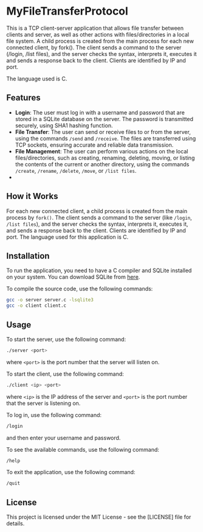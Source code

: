 # MyFileTransferProtocol 

This is a TCP client-server application that allows file transfer between clients and server, as well as other actions with files/directories in a local file system.
A child process is created from the main process for each new connected client, by fork(). The client sends a command to the server (/login, /list files), and the server checks the syntax, interprets it, executes it and sends a response back to the client. Clients are identified by IP and port.

The language used is C.

## Features

- **Login**: The user must log in with a username and password that are stored in a SQLite database on the server. The password is transmitted securely, using SHA1 hashing function.
- **File Transfer**: The user can send or receive files to or from the server, using the commands `/send` and `/receive`. The files are transferred using TCP sockets, ensuring accurate and reliable data transmission.
- **File Management**: The user can perform various actions on the local files/directories, such as creating, renaming, deleting, moving, or listing the contents of the current or another directory, using the commands `/create`, `/rename`, `/delete`, `/move`, or `/list files`.
- 

## How it Works

For each new connected client, a child process is created from the main process by `fork()`. The client sends a command to the server (like `/login`, `/list files`), and the server checks the syntax, interprets it, executes it, and sends a response back to the client. Clients are identified by IP and port. The language used for this application is C.

## Installation

To run the application, you need to have a C compiler and SQLite installed on your system. You can download SQLite from [here](https://www.sqlite.org/download.html).

To compile the source code, use the following commands:

```bash
gcc -o server server.c -lsqlite3
gcc -o client client.c
```



## Usage

To start the server, use the following command:

```bash
./server <port>
```

where `<port>` is the port number that the server will listen on.

To start the client, use the following command:

```bash
./client <ip> <port>
```

where `<ip>` is the IP address of the server and `<port>` is the port number that the server is listening on.

To log in, use the following command:

```bash
/login
```

and then enter your username and password.

To see the available commands, use the following command:

```bash
/help
```

To exit the application, use the following command:

```bash
/quit
```

## License

This project is licensed under the MIT License - see the [LICENSE] file for details.
